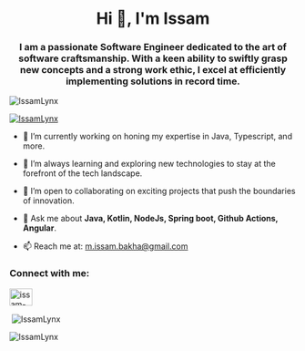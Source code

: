 <h1 align="center">Hi 👋, I'm Issam</h1>
<h3 align="center">I am a passionate Software Engineer dedicated to the art of software craftsmanship. With a keen ability to swiftly grasp new concepts and a strong work ethic, I excel at efficiently implementing solutions in record time.</h3>

<p align="left"> <img src="https://komarev.com/ghpvc/?username=IssamLynx&label=Profile%20views&color=0e75b6&style=flat" alt="IssamLynx" /> </p>

<p align="left"> <a href="https://github.com/ryo-ma/github-profile-trophy"><img src="https://github-profile-trophy.vercel.app/?username=IssamLynx" alt="IssamLynx" /></a> </p>

- 🔭 I’m currently working on honing my expertise in Java, Typescript, and more.

- 🌱 I’m always learning and exploring new technologies to stay at the forefront of the tech landscape.

- 👯 I’m open to collaborating on exciting projects that push the boundaries of innovation.

- 💬 Ask me about **Java, Kotlin, NodeJs, Spring boot, Github Actions, Angular**.

- 📫 Reach me at: [m.issam.bakha@gmail.com](mailto:m.issam.bakha@gmail.com)

<h3 align="left">Connect with me:</h3>
<p align="left">
<a href="https://www.linkedin.com/in/%E2%AD%90-issam-bakha-a10b7b205/" target="blank"><img align="center" src="https://raw.githubusercontent.com/rahuldkjain/github-profile-readme-generator/master/src/images/icons/Social/linked-in-alt.svg" alt="issam-bakha-a10b7b205" height="30" width="40" /></a>
</p>

<p>&nbsp;<img align="center" src="https://github-readme-stats.vercel.app/api?username=IssamLynx&show_icons=true&locale=en" alt="IssamLynx" /></p>

<p><img align="center" src="https://github-readme-streak-stats.herokuapp.com/?user=IssamLynx&" alt="IssamLynx" /></p>
